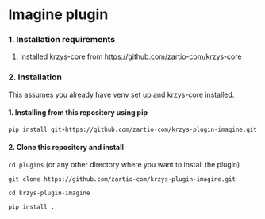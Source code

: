 # Imagine plugin


### 1. Installation requirements

1. Installed krzys-core from https://github.com/zartio-com/krzys-core


### 2. Installation

This assumes you already have venv set up and krzys-core installed.

#### 1. Installing from this repository using pip

`pip install git+https://github.com/zartio-com/krzys-plugin-imagine.git`

#### 2. Clone this repository and install

`cd plugins` (or any other directory where you want to install the plugin)

`git clone https://github.com/zartio-com/krzys-plugin-imagine.git`

`cd krzys-plugin-imagine`

`pip install .`